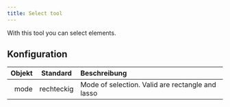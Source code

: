 ```yaml
---
title: Select tool
---
```


With this tool you can select elements.

## Konfiguration

| Objekt |  Standard  | Beschreibung                                                     |
| -----: | :--------: | :--------------------------------------------------------------- |
|   mode | rechteckig | Mode of selection. Valid are rectangle and lasso |
